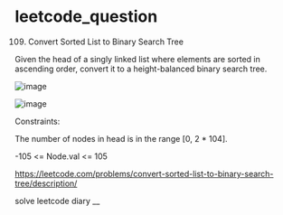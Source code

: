# leetcode_question

109. Convert Sorted List to Binary Search Tree

Given the head of a singly linked list where elements are sorted in ascending order, convert it to a 
height-balanced binary search tree.

 ![image](https://user-images.githubusercontent.com/103315098/224484921-30bafef0-62e6-4230-92f9-3062dc0f395b.png)

![image](https://user-images.githubusercontent.com/103315098/224484929-1a5847cb-6137-4b63-b2fb-855d1897a656.png)


Constraints:

The number of nodes in head is in the range [0, 2 * 104].

-105 <= Node.val <= 105

https://leetcode.com/problems/convert-sorted-list-to-binary-search-tree/description/

solve leetcode diary
__
